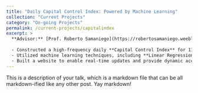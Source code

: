 ```yaml
---
title: "Daily Capital Control Index: Powered by Machine Learning"
collection: "Current Projects"
category: "On-going Projects"
permalink: /current-projects/capitalindex
excerpt: >
  **Advisor:** [Prof. Roberto Samaniego](https://robertosamaniego.weebly.com/)
  
  - Constructed a high-frequency daily **Capital Control Index** for 119 countries, capturing five categories of capital account interventions from **January 1, 2000, to September 30, 2024**. Leveraging the **Global Trade Alert (GTA) dataset**, this index enables real-time analysis of global capital control policies.  
  - Utilized machine learning techniques, including **Linear Regression** and **LASSO**, to enhance the precision of the Capital Control Index. The model was trained on the **Ka-open Index** from the IMF's **Annual Report on Exchange Arrangements and Exchange Restrictions (AREAER)**.  
  - Built a website to enable real-time updates and provide dynamic access to the dataset.
---
```



This is a description of your talk, which is a markdown file that can be all markdown-ified like any other post. Yay markdown!
